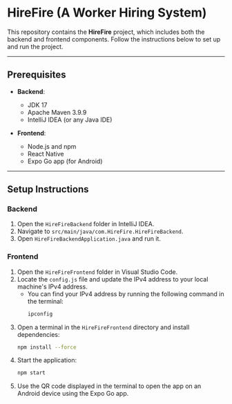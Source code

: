 # HireFire (A  Worker Hiring System)

This repository contains the **HireFire** project, which includes both the backend and frontend components. Follow the instructions below to set up and run the project.

---

## Prerequisites

- **Backend**:  
  - JDK 17
  - Apache Maven 3.9.9
  - IntelliJ IDEA (or any Java IDE)

- **Frontend**:  
  - Node.js and npm
  - React Native
  - Expo Go app (for Android)

---

## Setup Instructions

### Backend

1. Open the `HireFireBackend` folder in IntelliJ IDEA.
2. Navigate to `src/main/java/com.HireFire.HireFireBackend`.
3. Open `HireFireBackendApplication.java` and run it.

### Frontend

1. Open the `HireFireFrontend` folder in Visual Studio Code.
2. Locate the `config.js` file and update the IPv4 address to your local machine's IPv4 address.  
   - You can find your IPv4 address by running the following command in the terminal:
     ```bash
     ipconfig
     ```
3. Open a terminal in the `HireFireFrontend` directory and install dependencies:
   ```bash
   npm install --force

4. Start the application:
   ```bash
   npm start
   
5. Use the QR code displayed in the terminal to open the app on an Android device using the Expo Go app.
